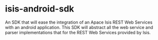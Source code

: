 isis-android-sdk
================

An SDK that will ease the integration of an Apace Isis REST Web Services with an android application. This SDK will abstract all the web service and parser implementations that for the REST Web Services provided by Isis. 
